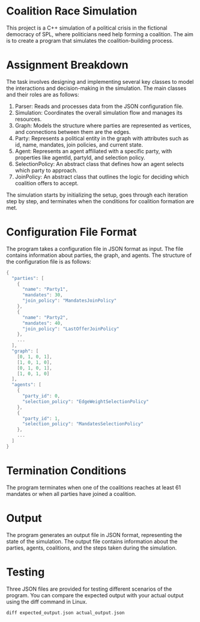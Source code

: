 # Coalition Race Simulation
This project is a C++ simulation of a political crisis in the fictional democracy of SPL, where politicians need help forming a coalition. The aim is to create a program that simulates the coalition-building process.

# Assignment Breakdown
The task involves designing and implementing several key classes to model the interactions and decision-making in the simulation. The main classes and their roles are as follows:

1. Parser: Reads and processes data from the JSON configuration file.  
2. Simulation: Coordinates the overall simulation flow and manages its resources.  
3. Graph: Models the structure where parties are represented as vertices, and connections between them are the edges.  
4. Party: Represents a political entity in the graph with attributes such as id, name, mandates, join policies, and current state.  
5. Agent: Represents an agent affiliated with a specific party, with properties like agentId, partyId, and selection policy.  
6. SelectionPolicy: An abstract class that defines how an agent selects which party to approach.  
7. JoinPolicy: An abstract class that outlines the logic for deciding which coalition offers to accept.

The simulation starts by initializing the setup, goes through each iteration step by step, and terminates when the conditions for coalition formation are met.  


# Configuration File Format

The program takes a configuration file in JSON format as input. The file contains information about parties, the graph, and agents. The structure of the configuration file is as follows:  
```cpp
{  
  "parties": [  
    {  
      "name": "Party1",  
      "mandates": 30,  
      "join_policy": "MandatesJoinPolicy"  
    },  
    {  
      "name": "Party2",  
      "mandates": 40,  
      "join_policy": "LastOfferJoinPolicy"  
    },  
    ...  
  ],  
  "graph": [  
    [0, 1, 0, 1],  
    [1, 0, 1, 0],  
    [0, 1, 0, 1],  
    [1, 0, 1, 0]  
  ],  
  "agents": [  
    {  
      "party_id": 0,  
      "selection_policy": "EdgeWeightSelectionPolicy"  
    },  
    {  
      "party_id": 1,  
      "selection_policy": "MandatesSelectionPolicy"  
    },  
    ...  
  ]  
}
```
# Termination Conditions

The program terminates when one of the coalitions reaches at least 61 mandates or when all parties have joined a coalition.

# Output

The program generates an output file in JSON format, representing the state of the simulation. The output file contains information about the parties, agents, coalitions, and the steps taken during the simulation.

# Testing

Three JSON files are provided for testing different scenarios of the program. You can compare the expected output with your actual output using the diff command in Linux.  
```cpp
diff expected_output.json actual_output.json
```


